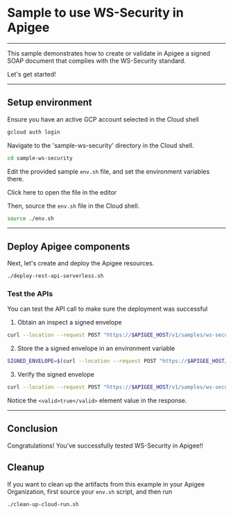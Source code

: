 # Sample to use WS-Security in Apigee

---
This sample demonstrates how to create or validate in Apigee a signed SOAP document that complies with the WS-Security standard.

Let's get started!

---

## Setup environment

Ensure you have an active GCP account selected in the Cloud shell

```sh
gcloud auth login
```

Navigate to the 'sample-ws-security' directory in the Cloud shell.

```sh
cd sample-ws-security
```

Edit the provided sample `env.sh` file, and set the environment variables there.

Click <walkthrough-editor-open-file filePath="sample-ws-security/env.sh">here</walkthrough-editor-open-file> to open the file in the editor

Then, source the `env.sh` file in the Cloud shell.

```sh
source ./env.sh
```

---

## Deploy Apigee components

Next, let's create and deploy the Apigee resources.

```sh
./deploy-rest-api-serverless.sh
```

### Test the APIs

You can test the API call to make sure the deployment was successful

1. Obtain an inspect a signed envelope

```sh
curl --location --request POST "https://$APIGEE_HOST/v1/samples/ws-security/sign1" --header 'Content-Type: application/xml' --data-raw "<soapenv:Envelope xmlns:ns1='http://ws.example.com/' xmlns:soapenv='http://schemas.xmlsoap.org/soap/envelope/'><soapenv:Body><ns1:sumResponse><ns1:return>9</ns1:return></ns1:sumResponse></soapenv:Body></soapenv:Envelope>"
```

2. Store the a signed envelope in an environment variable

```sh
SIGNED_ENVELOPE=$(curl --location --request POST "https://$APIGEE_HOST/v1/samples/ws-security/sign1" --header 'Content-Type: application/xml' --data-raw "<soapenv:Envelope xmlns:ns1='http://ws.example.com/' xmlns:soapenv='http://schemas.xmlsoap.org/soap/envelope/'><soapenv:Body><ns1:sumResponse><ns1:return>9</ns1:return></ns1:sumResponse></soapenv:Body></soapenv:Envelope>")
```

3. Verify the signed envelope

```sh
curl --location --request POST "https://$APIGEE_HOST/v1/samples/ws-security/validate1" --header 'Content-Type: application/xml' --data-raw "$SIGNED_ENVELOPE"
```

Notice the `<valid>true</valid>` element value in the response.

---
## Conclusion

<walkthrough-conclusion-trophy></walkthrough-conclusion-trophy>

Congratulations! You've successfully tested WS-Security in Apigee!!

<walkthrough-inline-feedback></walkthrough-inline-feedback>

## Cleanup

If you want to clean up the artifacts from this example in your Apigee Organization, first source your `env.sh` script, and then run

```bash
./clean-up-cloud-run.sh
```
